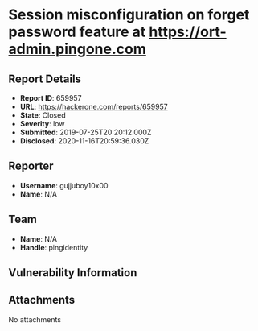 # Session misconfiguration on forget password feature at https://ort-admin.pingone.com

## Report Details
- **Report ID**: 659957
- **URL**: https://hackerone.com/reports/659957
- **State**: Closed
- **Severity**: low
- **Submitted**: 2019-07-25T20:20:12.000Z
- **Disclosed**: 2020-11-16T20:59:36.030Z

## Reporter
- **Username**: gujjuboy10x00
- **Name**: N/A

## Team
- **Name**: N/A
- **Handle**: pingidentity

## Vulnerability Information


## Attachments
No attachments
